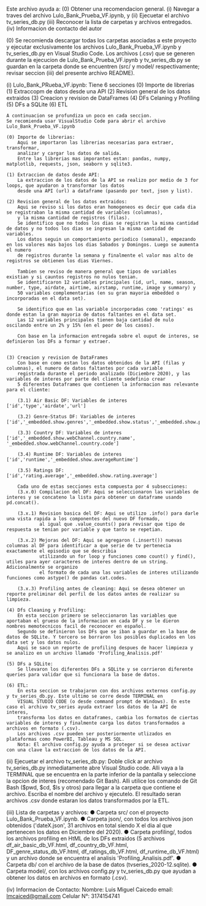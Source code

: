 Este archivo ayuda a:
(0) Obtener una recomendacion general. 
(i) Navegar a traves del archivo Lulo_Bank_Prueba_VF.ipynb, y 
(ii) Ejecuetar el archivo tv_series_db.py
(iii) Reconocer la lista de carpetas y archivos entregados.
(iv) Informacion de contacto del autor

(0) Se recomienda descargar todas los carpetas asociadas a este proyecto y ejecutar exclusivamente los archivos 
    Lulo_Bank_Prueba_VF.ipynb y tv_series_db.py en Visual Studio Code. Los archivos (.csv) que se generen durante la 
    ejecucion de Lulo_Bank_Prueba_VF.ipynb y tv_series_db.py se guardan en la carpeta donde se encuentren 
    (src/ y model/ respectivamente; revisar seccion (iii) del presente archivo README).

(i) Lulo_Bank_PRueba_VF.ipynb: Tiene 6 secciones
    (0) Importe de librerias
    (1) Extraccopm de datos desde una API
    (2) Revision general de los datos extraidos
    (3) Creacion y revision de DataFrames
    (4) DFs Celaning y Profiling
    (5) DFs a SQLite
    (6) ETL

    A continuacion se profundiza un poco en cada seccion. 
    Se recomienda usar VisualStudio Code para abrir el archivo Lulo_Bank_Prueba_VF.ipynb

    (0) Importe de librerias: 
        Aqui se importaron las librerias necesarias para extraer, transformar,
        analizar y cargar los datos de salida. 
        Entre las librerias mas imporantes estan: pandas, numpy, matplotlib, requests, json, seaborn y sqlite3.
    
    (1) Extraccion de datos desde API: 
        La extraccion de los datos de la API se realizo por medio de 3 for loops, que ayudaron a transformar los datos
        desde una API (url) a dataframe (pasando por text, json y list).

    (2) Revision general de los datos extraidos:
        Aqui se reviso si los datos eran homogeneos es decir que cada dia se registraban la misma cantidad de variables (columnas),
        y la misma cantidad de registros (filas). 
        Se identifico que no todos los dias se registran la misma cantidad de datos y no todos los dias se ingresan la misma cantidad de variables. 
        Los datos seguin un comportamiento periodico (semanal), empezando en los valores mas bajos los dias Sabados y Domingos. Luego se aumenta el numero
        de registros durante la semana y finalmente el valor mas alto de registros se obtienen los dias Viernes.
        
        Tambien se reviso de manera general que tipos de variables existian y si cauntos registros no nulos tenian. 
        Se identificaron 12 variables principales (id, url, name, season, number, type, airdate, airtime, airstamp, runtime, image y summary) y 
        50 variables complementarias (en su gran mayoria embedded o incorporadas en el data set).

        Se identifico que en las variable incorporadas como 'ratings' es donde estan la gran mayoria de datos faltantes en el data set. 
        Las 12 variables principales tienen baja cantidad de nulo oscilando entre un 2% y 15% (en el peor de los casos).  

        Con base en la informacion entregada sobre el ouput de interes, se definieron los DFs a formar y extraer. 
       
    
    (3) Creacion y revision de DataFrames
        Con base en como estan los datos obtenidos de la API (filas y columnas), el numero de datos faltantes por cada variable 
        registrada durante el periodo analizado (Diciembre 2020), y las variables de interes por parte del cliente sedefinio crear
        5 diferentes Dataframes que contienen la informacion mas relevante para el cliente:
        
        (3.1) Air Basic DF: Variables de interes ['id','type','airdate','url']
        
        (3.2) Genre-Status DF: Variables de interes ['id','_embedded.show.genres','_embedded.show.status','_embedded.show.premiered']
        
        (3.3) Country DF: Variables de interes ['id','_embedded.show.webChannel.country.name', '_embedded.show.webChannel.country.code']

        (3.4) Runtime DF: Variables de interes ['id','runtime','_embedded.show.averageRuntime']
        
        (3.5) Ratings DF: ['id','rating.average','_embedded.show.rating.average']

        Cada uno de estas secciones esta compuesta por 4 subsecciones:
        (3.x.0) Compilacion del DF: Aqui se seleccionaron las variables de interes y se concateno la lista para obtener un dataframe usando pd.concat().
        
        (3.x.1) Revision basica del DF: Aqui se utilizo .info() para darle una vista rapida a los componentes del nuevo DF formado,
                al igual que .value_counts() para revisar que tipo de respuesta se tenian por variable y que tanto se repetian.
        
        (3.x.2) Mejoras del DF: Aqui se agregaron (.insert()) nuevas columnas al DF para identificar a que serie de tv pertenecia exactamente el episodio que se describia 
                utilizando un for loop y funciones como count() y find(), utiles para ayer caracteres de interes dentro de un string. Adicionalmente se organizo 
                el formato de cada una las variables de interes utilizando funciones como astype() de pandas cat.codes. 
        
        (3.x.3) Profiling antes de cleaning: Aqui se desea obtener un reporte preliminar del perfil de los datos antes de realizar su limpieza. 
    
    (4) Dfs Cleaning y Profiling:
        En esta seccion primero se seleccionaron las variables que aportaban el grueso de la informacion en cada DF y se le dieron nombres memotecnicos facil de reconocer en español.
        Segundo se definieron los DFs que se iban a guardar en la base de datos de SQLite. Y tercero se borraron los posibles duplicados en los data set y los datos nulos.
        Aqui se saco un reporte de profiling despues de hacer limpieza y se analizo en un archivo llamado 'Profiling_Analisis.pdf'

    (5) DFs a SQLite:
        Se llevaron los diferentes DFs a SQLite y se corrieron diferente queries para validar que si funcionara la base de datos.
    
    (6) ETL:
        En esta seccion se trabajaron con dos archivos externos config.py y tv_series_db.py. Este ultimo se corre desde TERMINAL en 
        VISUAL STUDIO CODE (o desde command prompt de Windows). En este caso el archivo tv_series ayuda extraer los datos de la API de interes, 
        transforma los datos en dataframes, cambia los formatos de ciertas variables de interes y finalmente carga los datos transformados a archivos en formato (.csv).
        Los archivos .csv pueden ser posteriormente utlizados en plataformas como PowerBI, Tableau y MS SQL.
        Nota: El archivo config.py ayuda a proteger si se desea activar con una clave la extraccion de los datos de la API.   

(ii) Ejecuetar el archivo tv_series_db.py:
     Doble click ar archivo tv_series_db.py inmediatamente abre Visual Studio code. 
     Alli vaya a la TERMINAL que se encuentra en la parte inferior de la pantalla y seleccione la opcion de interes (recomendado Git Bash).
     Alli utilice los comando de Git Bash ($pwd, $cd, $ls y otros) para llegar a la carpeta que contiene el archivo. 
     Escriba el nombre del archivo y ejecutelo. El resultado seran archivos .csv donde estaran los datos transformados por la ETL.
          


(iii) Lista de carpetas y archivos:
● Carpeta src/ con el proyecto Lulo_Bank_Prueba_VF.ipynb.
● Carpeta json/, con todos los archivos json obtenidos ('dateX.json', 31 archivos 
  en total siendo X el dia al que pertenecen los datos en Diciembre del 2020).
● Carpeta profiling/, todos los archivos profiling en HtML de los DFs extraidos (5 archivos
  df_air_basic_db_VF.html, df_country_db_VF.html, DF_genre_status_db_VF.html, df_ratings_db_VF.html, df_runtime_db_VF.html) y
  un archivo donde se encuentra el analisis 'Profiling_Analisis.pdf'.
● Carpeta db/ con el archivo de la base de datos (tvseries_2020-12.sqlite).
● Carpeta model/, con los archivos config.py y tv_series_db.py que ayudan a obtener los datos en archivos  en formato (.csv).

(iv) Informacion de Contacto:
Nombre: Luis Miguel Caicedo 
email: lmcaiced@gmail.com
Celular N°: 3174154741